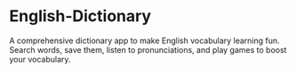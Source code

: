 # English-Dictionary
A comprehensive dictionary app to make English vocabulary learning fun. Search words, save them, listen to pronunciations, and play games to boost your vocabulary.
